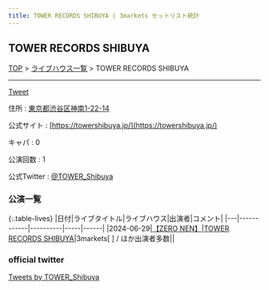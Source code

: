 ```yaml
---
title: TOWER RECORDS SHIBUYA | 3markets セットリスト統計
---
```

## TOWER RECORDS SHIBUYA

[TOP](/setlist/) > [ライブハウス一覧](livehouses.html) > TOWER RECORDS SHIBUYA

___

<a href="https://twitter.com/share?ref_src=twsrc%5Etfw" data-text="3markets[ ]セットリスト > TOWER RECORDS SHIBUYA" class="twitter-share-button" data-via="3markets" data-hashtags="3markets" data-related="3markets" data-show-count="false">Tweet</a>

住所
:    <a href="https://www.google.co.jp/maps/search/%E6%9D%B1%E4%BA%AC%E9%83%BD%E6%B8%8B%E8%B0%B7%E5%8C%BA%E7%A5%9E%E5%8D%971-22-14" rel="noopener noreferrer" target="_blank">東京都渋谷区神南1-22-14</a>

公式サイト
:    [https://towershibuya.jp/](https://towershibuya.jp/)

キャパ
:    0

公演回数
: 1


公式Twitter
: <a href="https://twitter.com/TOWER_Shibuya">@TOWER_Shibuya</a>


### 公演一覧

{:.table-lives}
|日付|ライブタイトル|ライブハウス|出演者|コメント|
|---|------------|----------|-----|------|
|<span class="nowrap">2024-06-29</span>|[【ZERO NEN】](live128.html)|[TOWER RECORDS SHIBUYA](livehouse084.html)|3markets[ ] / ほか出演者多数||




### official twitter

<a class="twitter-timeline" href="https://twitter.com/TOWER_Shibuya?ref_src=twsrc%5Etfw">Tweets by TOWER_Shibuya</a> <script async src="https://platform.twitter.com/widgets.js" charset="utf-8"></script>


<script async src="https://platform.twitter.com/widgets.js" charset="utf-8"></script>